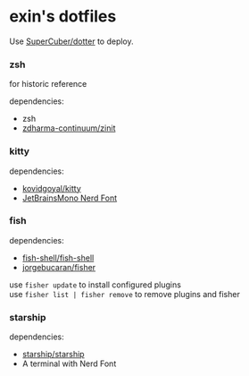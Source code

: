# exin's dotfiles

Use [SuperCuber/dotter](https://github.com/SuperCuber/dotter) to deploy.

### zsh
for historic reference

dependencies:
- zsh
- [zdharma-continuum/zinit](https://github.com/zdharma-continuum/zinit)

### kitty
dependencies: 
- [kovidgoyal/kitty](https://github.com/kovidgoyal/kitty)
- [JetBrainsMono Nerd Font](https://www.nerdfonts.com/font-downloads)

### fish
dependencies:
- [fish-shell/fish-shell](https://github.com/fish-shell/fish-shell)
- [jorgebucaran/fisher](https://github.com/jorgebucaran/fisher)

use `fisher update` to install configured plugins  
use `fisher list | fisher remove` to remove plugins and fisher

### starship
dependencies:
- [starship/starship](https://github.com/starship/starship)
- A terminal with Nerd Font

